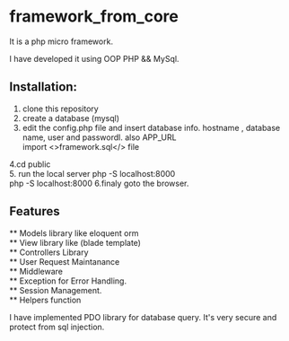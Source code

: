 # framework_from_core
It is a php micro framework.

I have developed it using OOP PHP && MySql.

 
 ## Installation:
 
 1. clone this repository
 2. create a database (mysql)
 3. edit the config.php file and insert database info. 
    hostname , database name, user and passwordl. also APP_URL<br>
  import <>framework.sql</> file
    
  4.cd public<br>
  5. run the local server php -S localhost:8000<br>
      php -S localhost:8000
  6.finaly goto the browser.<br>
    
  ## Features 
  
  ** Models library like eloquent orm<br>
  ** View library like (blade template)<br>
  ** Controllers Library<br>
  ** User Request Maintanance<br>
  ** Middleware<br>
  ** Exception for Error Handling.<br>
  ** Session Management.<br>
  ** Helpers function<br>
  
  
  I have implemented PDO library for database query. It's very secure and protect from sql injection.
  

